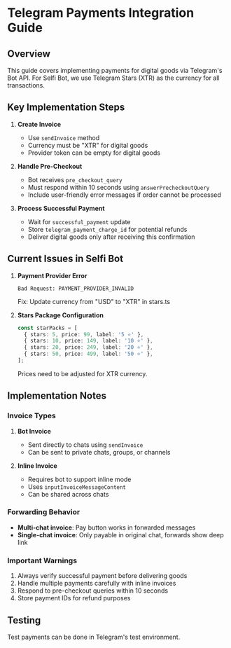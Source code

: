 # Telegram Payments Integration Guide

## Overview
This guide covers implementing payments for digital goods via Telegram's Bot API. For Selfi Bot, we use Telegram Stars (XTR) as the currency for all transactions.

## Key Implementation Steps

1. **Create Invoice**
   - Use `sendInvoice` method
   - Currency must be "XTR" for digital goods
   - Provider token can be empty for digital goods

2. **Handle Pre-Checkout**
   - Bot receives `pre_checkout_query`
   - Must respond within 10 seconds using `answerPrecheckoutQuery`
   - Include user-friendly error messages if order cannot be processed

3. **Process Successful Payment**
   - Wait for `successful_payment` update
   - Store `telegram_payment_charge_id` for potential refunds
   - Deliver digital goods only after receiving this confirmation

## Current Issues in Selfi Bot

1. **Payment Provider Error**
   ```
   Bad Request: PAYMENT_PROVIDER_INVALID
   ```
   Fix: Update currency from "USD" to "XTR" in stars.ts

2. **Stars Package Configuration**
   ```typescript
   const starPacks = [
     { stars: 5, price: 99, label: '5 ⭐' },
     { stars: 10, price: 149, label: '10 ⭐' },
     { stars: 20, price: 249, label: '20 ⭐' },
     { stars: 50, price: 499, label: '50 ⭐' },
   ];
   ```
   Prices need to be adjusted for XTR currency.

## Implementation Notes

### Invoice Types
1. **Bot Invoice**
   - Sent directly to chats using `sendInvoice`
   - Can be sent to private chats, groups, or channels

2. **Inline Invoice**
   - Requires bot to support inline mode
   - Uses `inputInvoiceMessageContent`
   - Can be shared across chats

### Forwarding Behavior
- **Multi-chat invoice**: Pay button works in forwarded messages
- **Single-chat invoice**: Only payable in original chat, forwards show deep link

### Important Warnings
1. Always verify successful payment before delivering goods
2. Handle multiple payments carefully with inline invoices
3. Respond to pre-checkout queries within 10 seconds
4. Store payment IDs for refund purposes

## Testing
Test payments can be done in Telegram's test environment.